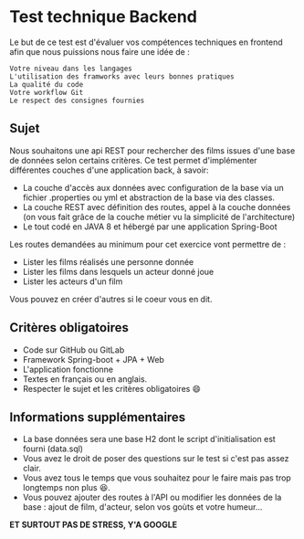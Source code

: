 # Test technique Backend

Le but de ce test est d'évaluer vos compétences techniques en frontend afin que nous puissions nous faire une idée de :

    Votre niveau dans les langages
    L'utilisation des framworks avec leurs bonnes pratiques
    La qualité du code
    Votre workflow Git
    Le respect des consignes fournies

## Sujet

Nous souhaitons une api REST pour rechercher des films issues d'une base de données selon certains critères. Ce test permet d'implémenter différentes couches d'une application back, à savoir:
 - La couche d'accès aux données avec configuration de la base via un fichier .properties ou yml et abstraction de la base via des classes.
 - La couche REST avec définition des routes, appel à la couche données (on vous fait grâce de la couche métier vu la simplicité de l'architecture)
- Le tout codé en JAVA 8 et hébergé par une application Spring-Boot
 
 Les routes demandées au minimum pour cet exercice vont permettre de :
 - Lister les films réalisés une personne donnée
 - Lister les films dans lesquels un acteur donné joue
 - Lister les acteurs d'un film

Vous pouvez en créer d'autres si le coeur vous en dit.

## Critères obligatoires

 - Code sur GitHub ou GitLab
 - Framework Spring-boot + JPA + Web
 - L'application fonctionne
 - Textes en français ou en anglais.
 -  Respecter le sujet et les critères obligatoires 😄


## Informations supplémentaires

- La base données sera une base H2 dont le script d'initialisation est fourni (data.sql)
- Vous avez le droit de poser des questions sur le test si c'est pas assez clair.
- Vous avez tous le temps que vous souhaitez pour le faire mais pas trop longtemps non plus 😆.
- Vous pouvez ajouter des routes à l'API ou modifier les données de la base : ajout de film, d'acteur, selon vos goùts et votre humeur...
    
    
**ET SURTOUT PAS DE STRESS, Y'A GOOGLE**

